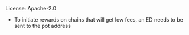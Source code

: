 License: Apache-2.0


* To initiate rewards on chains that will get low fees, an ED needs to be sent to the pot address